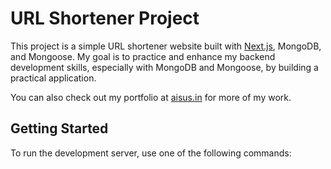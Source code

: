 # URL Shortener Project

This project is a simple URL shortener website built with [Next.js](https://nextjs.org), MongoDB, and Mongoose. My goal is to practice and enhance my backend development skills, especially with MongoDB and Mongoose, by building a practical application.

You can also check out my portfolio at [aisus.in](https://aisus.in) for more of my work.

## Getting Started

To run the development server, use one of the following commands:
